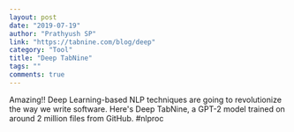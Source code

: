 ```yaml
---
layout: post
date: "2019-07-19"
author: "Prathyush SP"
link: "https://tabnine.com/blog/deep"
category: "Tool"
title: "Deep TabNine"
tags: ""
comments: true
---
```

Amazing!! Deep Learning-based NLP techniques are going to revolutionize the way we write software. Here's Deep TabNine, a GPT-2 model trained on around 2 million files from GitHub. #nlproc